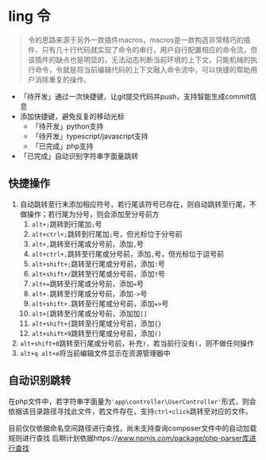 # ling 令
> 令的思路来源于另外一款插件macros，macros是一款构造非常精巧的插件，只有几十行代码就实现了命令的串行，用户自行配置相应的命令流，但该插件的缺点也是明显的，无法动态判断当前环境的上下文，只能机械的执行命令，令就是将当前编辑代码的上下文融入命令流中，可以快捷的帮助用户消除重复的操作。

- 「待开发」通过一次快捷键，让git提交代码并push，支持智能生成commit信息
- 添加快捷键，避免反复的移动光标
    - 「待开发」python支持
    - 「待开发」typescript/javascript支持
    - 「已完成」php支持
- 「已完成」自动识别字符串字面量跳转

## 快捷操作
1. 自动跳转至行末添加相应符号，若行尾该符号已存在，则自动跳转至行尾，不做操作；若行尾为分号，则会添加至分号前方
    1. `alt+;`跳转到行尾加`;`号
    1. `alt+ctrl+;`跳转到行尾加`;`号，但光标位于分号前
    1. `alt+,`跳转至行尾或分号前，添加`,`号
    1. `alt+ctrl+,`跳转至行尾或分号前，添加`,`号，但光标位于逗号前
    1. `alt+shift+;`跳转至行尾或分号前，添加`:`号
    1. `alt+shift+/`跳转至行尾或分号前，添加`?`号
    1. `alt+=`跳转至行尾或分号前，添加`=`号
    1. `alt+.`跳转至行尾或分号前，添加`->`号
    1. `alt+shift+.`跳转至行尾或分号前，添加`=>`号
    1. `alt+[`跳转至行尾或分号前，添加加`[]`
    1. `alt+shift+{`跳转至行尾或分号前，添加`{}`
    1. `alt+shift+9`跳转至行尾或分号前，添加`()`
1. `alt+shift+0`跳转至行尾或分号前，补充`)`，若当前行没有`(`，则不做任何操作
1. `alt+q alt+e`将当前编辑文件显示在资源管理器中

## 自动识别跳转
在php文件中，若字符串字面量为`'app\controller\UserController'`形式，则会依据该目录路径寻找此文件，若文件存在，支持`ctrl+click`跳转至对应的文件。

目前仅仅依据命名空间路径进行查找，尚未支持查询composer文件中的自动加载规则进行查找
后期计划依据https://www.npmjs.com/package/php-parser库进行查找